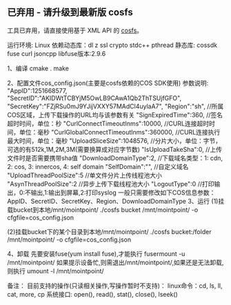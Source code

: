 ## 已弃用 - 请升级到最新版 cosfs

工具已弃用，请直接使用基于 XML API 的 [cosfs](https://github.com/tencentyun/cosfs)。

运行环境: Linux
依赖动态库：dl z ssl crypto stdc++ pthread
静态库: cossdk fuse curl jsoncpp
libfuse版本:2.9.6

1、编译
cmake .
make

2、配置文件cos_config.json(主要是cosfs依赖的COS SDK使用)
参数说明:
"AppID":1251668577,
"SecretID":"AKIDWtTCBYjM5OwLB9CAwA1Qb2ThTSUjfGFO",
"SecretKey":"FZjRSu0mJ9YJijVXXY57MAdCl4uylaA7",
"Region":"sh",                    //所属COS区域，上传下载操作的URL均与该参数有关
"SignExpiredTime":360,            //签名超时时间，单位：秒
"CurlConnectTimeoutInms":10000,   //CURL连接超时时间，单位：毫秒
"CurlGlobalConnectTimeoutInms":360000, //CURL连接执行最大时间，单位：毫秒
"UploadSliceSize":1048576,        //分片大小，单位：字节，可选的有512k,1M,2M,3M(需要换算成对应字节数)
"IsUploadTakeSha":0,              //上传文件时是否需要携带sha值
"DownloadDomainType":2,           //下载域名类型：1: cdn, 2: cos, 3: innercos, 4: self domain
"SelfDomain":"",                  //自定义域名
"UploadThreadPoolSize":5          //单文件分片上传线程池大小
"AsynThreadPoolSize":2            //异步上传下载线程池大小
"LogoutType":0                    //打印输出，0:不输出,1:输出到屏幕,2:打印syslog
一般只需要修改如下COS信息参数：
AppID、SecretID、SecretKey、Region、DownloadDomainType
3、运行
(1)挂载bucket到本地/mnt/mointpoint/
./cosfs bucket /mnt/mointpoint/ -o cfgfile=cos_config.json

(2)挂载bucket下的某个目录到本地/mnt/mointpoint/
./cosfs bucket:/folder /mnt/mointpoint/ -o cfgfile=cos_config.json

4、卸载
先要安装fuse(yum install fuse),才能执行
fusermount -u /mnt/mointpoint/
如果提示设备忙,则需退出/mnt/mointpoint/,如果还是无法卸载,则执行
umount -l /mnt/mointpoint/

备注：
目前支持的操作(只读相关操作,写操作暂时不支持)：
linux命令：cd, ls, ll, cat, more, cp
系统接口:  open(), read(), stat(), close(), lseek()
